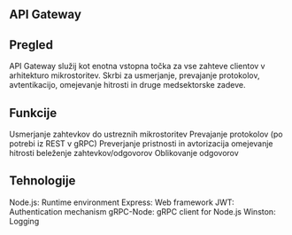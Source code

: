 ## API Gateway

## Pregled
API Gateway služij kot enotna vstopna točka za vse zahteve clientov v arhitekturo mikrostoritev. Skrbi za usmerjanje, prevajanje protokolov, avtentikacijo, omejevanje hitrosti in druge medsektorske zadeve.

## Funkcije

Usmerjanje zahtevkov do ustreznih mikrostoritev
Prevajanje protokolov (po potrebi iz REST v gRPC)
Preverjanje pristnosti in avtorizacija
omejevanje hitrosti
beleženje zahtevkov/odgovorov
Oblikovanje odgovorov

## Tehnologije

Node.js: Runtime environment
Express: Web framework
JWT: Authentication mechanism
gRPC-Node: gRPC client for Node.js
Winston: Logging
